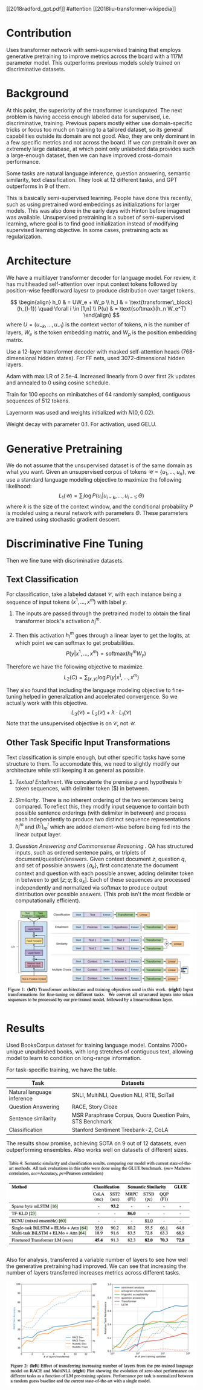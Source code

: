 [[2018radford_gpt.pdf]]
#attention
[[2018liu-transformer-wikipedia]]

# Contribution 

   Uses transformer network with semi-supervised training that employs generative pretraining to improve metrics across the board with a 117M parameter model. This outperforms previous models solely trained on discriminative datasets. 

# Background 

   At this point, the superiority of the transformer is undisputed. The next problem is having access enough labeled data for supervised, i.e. discriminative, training. Previous papers mostly either use domain-specific tricks or focus too much on training to a tailored dataset, so its general capabilities outside its domain are not good. Also, they are only dominant in a few specific metrics and not across the board. If we can pretrain it over an extremely large database, at which point only unlabeled data provides such a large-enough dataset, then we can have improved cross-domain performance. 

   Some tasks are natural language inference, question answering, semantic similarity, text classification. They look at 12 different tasks, and GPT outperforms in 9 of them.  

   This is basically semi-supervised learning. People have done this recently, such as using pretrained word embeddings as initializations for larger models. This was also done in the early days with Hinton before imagenet was available. Unsupervised pretraining is a subset of semi-supervised learning, where goal is to find good initialization instead of modifying supervised learning objective. In some cases, pretraining acts as regularization. 

# Architecture 

   We have a multilayer transformer decoder for language model. For review, it has multiheaded self-attention over input context tokens followed by position-wise feedforward layesr to produce distribution over target tokens. 

   $$
   \begin{align}
      h_0 & = UW_e + W_p \\
      h_l & = \text{transformer\_block}(h_{l-1}) \quad \forall i \in [1,n] \\
      P(u) & = \text{softmax}(h_n W_e^T)
   \end{align}
   $$
   where $U = (u_{-k}, \ldots, u_{-1})$ is the context vector of tokens, $n$ is the number of layers, $W_e$ is the token embedding matrix, and $W_p$ is the position embedding matrix. 

   Use a 12-layer transformer decoder with masked self-attention heads (768-dimensional hidden states). For FF nets, used 3072-dimensional hidden layers. 

   Adam with max LR of 2.5e-4. Increased linearly from 0 over first 2k updates and annealed to 0 using cosine schedule. 

   Train for 100 epochs on minibatches of 64 randomly sampled, contiguous sequences of 512 tokens. 

   Layernorm was used and weights initialized with $N(0, 0.02)$. 

   Weight decay with parameter $0.1$. For activation, used GELU. 

# Generative Pretraining 

   We do not assume that the unsupervised dataset is of the same domain as what you want. Given an unsupervised corpus of tokens $\mathcal{U} = \{u_1, \ldots, u_n\}$, we use a standard language modeling objective to maximize the following likelihood:
   $$
      L_1(\mathcal{U}) = \sum_i \log P(u_i | u_{i-k}, \ldots, u_{i-1}; \Theta) 
   $$
   where $k$ is the size of the context window, and the conditional probability $P$ is modeled using a neural network with parameters $\Theta$. These parameters are trained using stochastic gradient descent. 

# Discriminative Fine Tuning 

   Then we fine tune with discriminative datasets. 

## Text Classification 

   For classification, take a labeled dataset $\mathcal{C}$, with each instance being a sequence of input tokens $(x^1, \ldots, x^m)$ with label $y$. 
   1. The inputs are passed through the pretrained model to obtain the final transformer block's activation $h_l^m$. 

   2. Then this activation $h_l^m$ goes through a linear layer to get the logits, at which point we can softmax to get probabilities. 
   $$
      P(y|x^1, \ldots, x^m) = \text{softmax}(h_\ell^m W_y)
   $$

   Therefore we have the following objective to maximize. 
   $$
      L_2(C) = \sum_{(x,y)} \log P(y|x^1, \ldots, x^m)
   $$

   They also found that including the language modeling objective to fine-tuning helped in generalization and accelerated convergence. So we actually work with this objective. 
   $$
      L_3 (\mathcal{C}) = L_2(\mathcal{C}) + \lambda \cdot L_1 (\mathcal{C})
   $$ 
   Note that the unsupervised objective is on $\mathcal{C}$, not $\mathcal{U}$. 

## Other Task Specific Input Transformations 

   Text classification is simple enough, but other specific tasks have some structure to them. To accomodate this, we need to slightly modify our architecture while still keeping it as general as possible. 

   1. *Textual Entailment*. We concatente the premise $p$ and hypothesis $h$ token sequences, with delimiter token (\$) in between. 

   2. *Similarity*. There is no inherent ordering of the two sentences being compared. To reflect this, they modify input sequence to contain both possible sentence orderings (with delimiter in between) and process each independently to produce two distinct sequence representations $h_l^m$ and $(h^\prime)^l_m$ which are added element-wise before being fed into the linear output layer. 

   3. *Question Answering and Commonsense Reasoning* . QA has structured inputs, such as ordered sentence pairs, or triplets of document/question/answers. Given context document $z$, question $q$, and set of possible answers $\{a_k\}$, first concatenate the document context and question with each possible answer, adding delimiter token in between to get $[z; q; \$; a_k]$. Each of these sequences are processed independently and normalized via softmax to produce output distribution over possible answers. (This prob isn't the most flexible or computationally efficient). 

   ![image](img/gpt_task.png)

# Results 

   Used BooksCorpus dataset for training language model. Contains 7000+ unique unpublished books, with long stretches of contiguous text, allowing model to learn to condition on long-range information. 

   For task-specific training, we have the table. 

   | Task | Datasets |
   |------|----------|
   | Natural language inference | SNLI, MultiNLI, Question NLI, RTE, SciTail |
   | Question Answering | RACE, Story Cloze |
   | Sentence similarity | MSR Paraphrase Corpus, Quora Question Pairs, STS Benchmark |
   | Classification | Stanford Sentiment Treebank-2, CoLA |

   
   The results show promise, achieving SOTA on 9 out of 12 datasets, even outperforming ensembles. Also works well on datasets of different sizes. 

   ![image](img/gpt1_res.png)

   Also for analysis, transferred a variable number of layers to see how well the generative pretraining had improved. We can see that increasing the number of layers transferred increases metrics across different tasks. 

   ![image](img/gpt1_analysis.png) 


